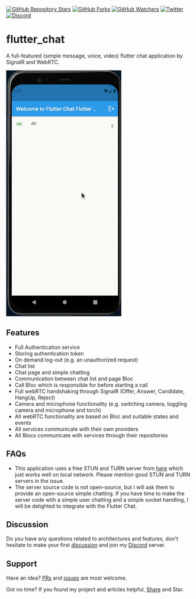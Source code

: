 [![GitHub Repository Stars](https://img.shields.io/github/stars/aliyazdi75/flutter_chat?style=social)](https://github.com/aliyazdi75/flutter_chat/stargazers/)
[![GitHub Forks](https://img.shields.io/github/forks/aliyazdi75/flutter_chat?style=social&label=Fork)](https://github.com/aliyazdi75/flutter_chat/network/)
[![GitHub Watchers](https://img.shields.io/github/watchers/aliyazdi75/flutter_chat?label=Watch&style=social)](https://GitHub.com/aliyazdi75/flutter_chat/watchers/)
[![Twitter](https://img.shields.io/twitter/url/http/shields.io.svg?style=social)](https://twitter.com/intent/tweet?text=Wow:&url=https%3A%2F%2Fgithub.com%2Faliyazdi75%2Fflutter_chat)
[![Discord](https://img.shields.io/discord/783244968868446228.svg?label=&logo=discord&logoColor=ffffff&color=7389D8&labelColor=6A7EC2)](https://discord.gg/y4RcnyK5uT)

# flutter_chat

A full-featured (simple message, voice, video) flutter chat application
by SignalR and WebRTC.

![Flutter Chat Demo](./screenshots/demo.gif)

## Features

- Full Authentication service
- Storing authentication token
- On demand log-out (e.g. an unauthorized request)
- Chat list
- Chat page and simple chatting
- Communication between chat list and page Bloc
- Call Bloc which is responsible for before starting a call
- Full webRTC handshaking through SignalR (Offer, Answer, Candidate,
  HangUp, Reject)
- Camera and microphone functionality (e.g. switching camera, toggling
  camera and microphone and torch)
- All webRTC functionality are based on Bloc and suitable states and
  events
- All services communicate with their own providers
- All Blocs communicate with services through their repositories

## FAQs
- This application uses a free STUN and TURN server from
  [here](https://numb.viagenie.ca/) which just works well on local
  network. Please mention good STUN and TURN servers in the issue.
- The server source code is not open-source, but I will ask them to
  provide an open-source simple chatting. If you have time to make the
  server code with a simple user chatting and a simple socket handling,
  I will be delighted to integrate with the Flutter Chat.

## Discussion
Do you have any questions related to architectures and features, don't
hesitate to make your first
[discussion](https://github.com/aliyazdi75/flutter_chat/discussions/new) and
join my [Discord](https://discord.gg/y4RcnyK5uT) server.

## Support
Have an idea? [PRs](https://github.com/aliyazdi75/flutter_chat/fork) and
[issues](https://github.com/aliyazdi75/flutter_chat/issues/new/choose) are
most welcome.

Got no time? If you found my project and articles helpful,
[Share](https://twitter.com/intent/tweet?text=Wow:&url=https%3A%2F%2Fgithub.com%2Faliyazdi75%2Fflutter_chat)
and Star.

